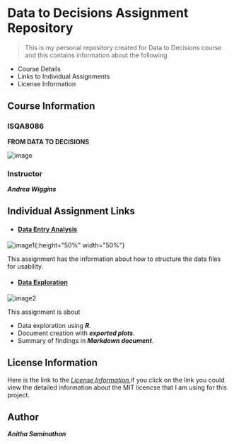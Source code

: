 # **Data to Decisions Assignment Repository**

> This is my personal repository created for Data to Decisions course and this contains information about the following
 * Course Details
 * Links to Individual Assignments
 * License Information
 
## **Course Information**

### **ISQA8086**

**FROM DATA TO DECISIONS**

![image](https://gcn.com/blogs/pulse/2016/07/-/media/GIG/GCN/Redesign/Articles/2016/July/D2D.png)

### **Instructor**
**_Andrea Wiggins_**

## **Individual Assignment Links**

* #### [**Data Entry Analysis**]() 

![image1](https://image.flaticon.com/icons/svg/993/993936.svg){:height="50%" width="50%"}

 This assignment has the information about how to structure the data files for usability.
 
* #### [**Data Exploration**]() 
![image2]()

This assignment is about
  * Data exploration using **_R_**.
  * Document creation with **_exported plots_**.
  * Summary of findings in **_Markdown document_**.
  
## **License Information**

 Here is the link to the [_License Information_](https://github.com/anitha1987/anithaD2D/blob/master/LICENSE),if you click on the link you  could view the detailed information about the MIT licencse that I am using for this project.

## **Author**

**_Anitha Saminathan_**





